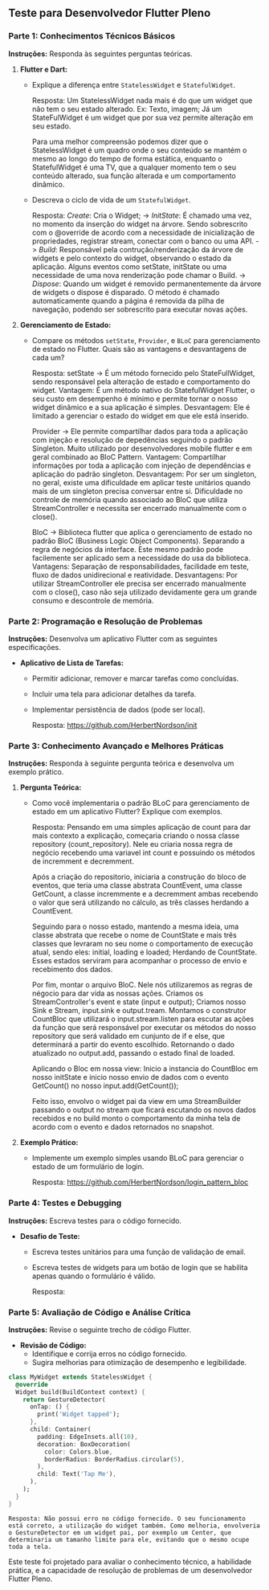 ## Teste para Desenvolvedor Flutter Pleno

### Parte 1: Conhecimentos Técnicos Básicos
**Instruções:** Responda às seguintes perguntas teóricas.

1. **Flutter e Dart:**
   - Explique a diferença entre `StatelessWidget` e `StatefulWidget`.
      
      Resposta: 
        Um StatelessWidget nada mais é do que um widget que não tem o seu estado alterado. Ex: Texto, imagem; Já um StateFulWidget é um widget que por sua vez permite alteração em seu estado.

        Para uma melhor compreensão podemos dizer que o StatelessWidget é um quadro onde o seu conteúdo se mantém o mesmo ao longo do tempo de forma estática, enquanto o StatefulWidget é uma TV, que a qualquer momento tem o seu conteúdo alterado, sua função alterada e um comportamento dinâmico.
   
   
   - Descreva o ciclo de vida de um `StatefulWidget`.
      
      Resposta: 
        *Create*: Cria o Widget; -> 
        *InitState*: É chamado uma vez, no momento da inserção do widget na árvore. Sendo sobrescrito com o @override de acordo com a necessidade de inicialização de propriedades, registrar stream, conectar com o banco ou uma API. ->
        *Build*: Responsável pela contrução/renderização da árvore de widgets e pelo contexto do widget, observando o estado da aplicação. Alguns eventos como setState, initState ou uma necessidade de uma nova renderização pode chamar o Build. ->
        *Dispose*: Quando um widget é removido permanentemente da árvore de widgets o dispose é disparado. O método é chamado automaticamente quando a página é removida da pilha de navegação, podendo ser sobrescrito para executar novas ações.

2. **Gerenciamento de Estado:**
   - Compare os métodos `setState`, `Provider`, e `BLoC` para gerenciamento de estado no Flutter. Quais são as vantagens e desvantagens de cada um?

      Resposta: 
        setState -> É um método fornecido pelo StateFullWidget, sendo responsável pela alteração de estado e comportamento do widget. 
          Vantagem: É um método nativo do StatefulWidget Flutter, o seu custo em desempenho é mínimo e permite tornar o nosso widget dinâmico e a sua aplicação é simples.
          Desvantagem: Ele é limitado a gerenciar o estado do widget em que ele está inserido. 

        Provider -> Ele permite compartilhar dados para toda a aplicação com injeção e resolução de depedências seguindo o padrão Singleton. Muito utilizado por desenvolvedores mobile flutter e em geral combinado ao BloC Pattern.
          Vantagem: Compartilhar informações por toda a aplicação com injeção de dependências e aplicação do padrão singleton.
          Desvantagem: Por ser um singleton, no geral, existe uma dificuldade em aplicar teste unitários quando mais de um singleton precisa conversar entre si. Dificuldade no controle de memória quando associado ao BloC que utiliza StreamController e necessita ser encerrado manualmente com o close().

        BloC -> Biblioteca flutter que aplica o gerenciamento de estado no padrão BloC (Business Logic Object Components). Separando a regra de negócios da interface. Este mesmo padrão pode facilemente ser aplicado sem a necessidade do usa da biblioteca.
          Vantagens: Separação de responsabilidades, facilidade em teste, fluxo de dados unidirecional e reatividade.
          Desvantagens: Por utilizar StreamController ele precisa ser encerrado manualmente com o close(), caso não seja utilizado devidamente gera um grande consumo e descontrole de memória.

### Parte 2: Programação e Resolução de Problemas
**Instruções:** Desenvolva um aplicativo Flutter com as seguintes especificações.

- **Aplicativo de Lista de Tarefas:**
  - Permitir adicionar, remover e marcar tarefas como concluídas.
  - Incluir uma tela para adicionar detalhes da tarefa.
  - Implementar persistência de dados (pode ser local).

      Resposta: https://github.com/HerbertNordson/init


### Parte 3: Conhecimento Avançado e Melhores Práticas
**Instruções:** Responda à seguinte pergunta teórica e desenvolva um exemplo prático.

1. **Pergunta Teórica:**
   - Como você implementaria o padrão BLoC para gerenciamento de estado em um aplicativo Flutter? Explique com exemplos.

      Resposta: Pensando em uma simples aplicação de count para dar mais contexto a explicação, começaria criando o nossa classe repository (count_repository). Nele eu criaria nossa regra de negócio recebendo uma variavel int count e possuindo os métodos de incremment e decremment.

      Após a criação do repositorio, iniciaria a construção do bloco de eventos, que teria uma classe abstrata CountEvent, uma classe GetCount, a classe incremmente e a decremment ambas recebendo o valor que será utilizando no cálculo, as três classes herdando a CountEvent.

      Seguindo para o nosso estado, mantendo a mesma ideia, uma classe abstrata que recebe o nome de CountState e mais três classes que levraram no seu nome o comportamento de execução atual, sendo eles: initial, loading e loaded; Herdando de CountState. Esses estados serviram para acompanhar o processo de envio e recebimento dos dados.

      Por fim, montar o arquivo BloC. Nele nós utilizaremos as regras de négocio para dar vida as nossas ações. Criamos os StreamController's  event e state (input e output); Criamos nosso Sink e Stream, input.sink e output.tream. Montamos o construtor CountBloc que utilizará o input.stream.listen para escutar as ações da função que será responsável por executar os métodos do nosso repository que será validado em cunjunto de if e else, que determinará a partir do evento escolhido. Retornando o dado atualizado no output.add, passando o estado final de loaded.

      Aplicando o Bloc em nossa view: 
        Inicio a instancia do CountBloc em nosso initState e inicio nosso envio de dados com o evento GetCount() no nosso input.add(GetCount());

        Feito isso, envolvo o widget pai da view em uma StreamBuilder passando o output no stream que ficará escutando os novos dados recebidos e no build monto o comportamento da minha tela de acordo com o evento e dados retornados no snapshot.


2. **Exemplo Prático:**
   - Implemente um exemplo simples usando BLoC para gerenciar o estado de um formulário de login.

      Resposta: https://github.com/HerbertNordson/login_pattern_bloc


### Parte 4: Testes e Debugging
**Instruções:** Escreva testes para o código fornecido.

- **Desafio de Teste:**
  - Escreva testes unitários para uma função de validação de email.
  - Escreva testes de widgets para um botão de login que se habilita apenas quando o formulário é válido.

      Resposta: 


### Parte 5: Avaliação de Código e Análise Crítica
**Instruções:** Revise o seguinte trecho de código Flutter.

- **Revisão de Código:**
  - Identifique e corrija erros no código fornecido.
  - Sugira melhorias para otimização de desempenho e legibilidade.

```dart
class MyWidget extends StatelessWidget {
  @override
  Widget build(BuildContext context) {
    return GestureDetector(
      onTap: () {
        print('Widget tapped');
      },
      child: Container(
        padding: EdgeInsets.all(10),
        decoration: BoxDecoration(
          color: Colors.blue,
          borderRadius: BorderRadius.circular(5),
        ),
        child: Text('Tap Me'),
      ),
    );
  }
}
```

    Resposta: Não possui erro no código fornecido. O seu funcionamento está correto, a utilização do widget também. Como melhoria, envolveria o GestureDetector em um widget pai, por exemplo um Center, que determinaria um tamanho limite para ele, evitando que o mesmo ocupe toda a tela.


Este teste foi projetado para avaliar o conhecimento técnico, a habilidade prática, e a capacidade de resolução de problemas de um desenvolvedor Flutter Pleno.

